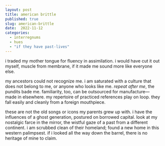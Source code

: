 ```yaml
---
layout: post
title: american brittle
published: true
slug: american-brittle
date:  2022-11-12
categories:
  - interregnums
  - hues
  - "if they have past-lives"
---
```

i traded my mother tongue for fluency in assimilation. i would have cut it out myself, muscle from membrane, if it made me sound more like everyone else. 

my ancestors could not recognize me. i am saturated with a culture that does not belong to me, or anyone who looks like me. *repeat after me*, the pundits bade me. familiarity, too, can be outsourced for manufacture—made in elsewhere. my repertoire of practiced references play on loop. they fall easily and cleanly from a foreign mouthpiece.

these are not the old songs or icons my parents grew up with. i have the influences of a ghost generation, postured on borrowed capital. look at my nostalgic farce in the mirror, the wistful gaze of a past from a different continent. i am scrubbed clean of their homeland; found a new home in this western palimpsest. if i looked all the way down the barrel, there is no heritage of mine to claim.
